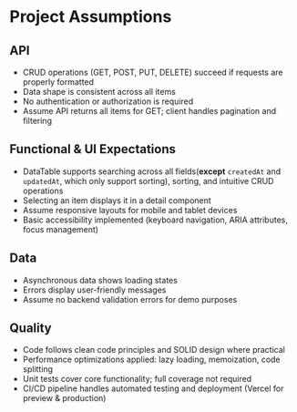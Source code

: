 # Project Assumptions

## API

- CRUD operations (GET, POST, PUT, DELETE) succeed if requests are properly formatted
- Data shape is consistent across all items
- No authentication or authorization is required
- Assume API returns all items for GET; client handles pagination and filtering

## Functional & UI Expectations

- DataTable supports searching across all fields(**except** `createdAt` and `updatedAt`, which only support sorting), sorting, and intuitive CRUD operations
- Selecting an item displays it in a detail component
- Assume responsive layouts for mobile and tablet devices
- Basic accessibility implemented (keyboard navigation, ARIA attributes, focus management)

## Data

- Asynchronous data shows loading states
- Errors display user-friendly messages
- Assume no backend validation errors for demo purposes

## Quality

- Code follows clean code principles and SOLID design where practical
- Performance optimizations applied: lazy loading, memoization, code splitting
- Unit tests cover core functionality; full coverage not required
- CI/CD pipeline handles automated testing and deployment (Vercel for preview & production)
